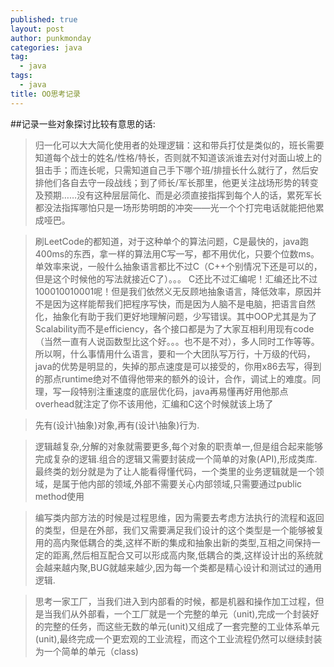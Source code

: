 ```yaml
---
published: true
layout: post
author: punkmonday
categories: java
tag: 
  - java
tags: 
  - java
title: OO思考记录
---
```






##记录一些对象探讨比较有意思的话:

> 归一化可以大大简化使用者的处理逻辑：这和带兵打仗是类似的，班长需要知道每个战士的姓名/性格/特长，否则就不知道该派谁去对付对面山坡上的狙击手；而连长呢，只需知道自己手下哪个班/排擅长什么就行了，然后安排他们各自去守一段战线；到了师长/军长那里，他更关注战场形势的转变及预期……没有这种层层简化、而是必须直接指挥到每个人的话，累死军长都没法指挥哪怕只是一场形势明朗的冲突——光一个个打完电话就能把他累成哑巴。

> 刷LeetCode的都知道，对于这种单个的算法问题，C是最快的，java跑400ms的东西，拿一样的算法用C写一写，都不用优化，只要个位数ms。单效率来说，一般什么抽象语言都比不过C（C++个别情况下还是可以的，但是这个时候他的写法就接近C了）。。。 C还比不过汇编呢！汇编还比不过100010010001呢！但是我们依然义无反顾地抽象语言，降低效率，原因并不是因为这样能帮我们把程序写快，而是因为人脑不是电脑，把语言自然化，抽象化有助于我们更好地理解问题，少写错误。其中OOP尤其是为了Scalability而不是efficiency，各个接口都是为了大家互相利用现有code（当然一直有人说函数型比这个好。。。也不是不对），多人同时工作等等。 所以啊，什么事情用什么语言，要和一个大团队写万行，十万级的代码，java的优势是明显的，失掉的那点速度是可以接受的，你用x86去写，得到的那点runtime绝对不值得他带来的额外的设计，合作，调试上的难度。同理，写一段特别注重速度的底层优化码，java再易懂再好用他那点overhead就注定了你不该用他，汇编和C这个时候就该上场了


> 先有(设计\抽象)对象,再有(设计\抽象)行为.

> 逻辑越复杂,分解的对象就需要更多,每个对象的职责单一,但是组合起来能够完成复杂的逻辑.组合的逻辑又需要封装成一个简单的对象(API),形成类库.最终类的划分就是为了让人能看得懂代码，一个类里的业务逻辑就是一个领域，是属于他内部的领域,外部不需要关心内部领域,只需要通过public method使用

> 编写类内部方法的时候是过程思维，因为需要去考虑方法执行的流程和返回的类型，但是在外部，我们又需要满足我们设计的这个类型是一个能够被复用的高内聚低耦合的类,这样不断的集成和抽象出新的类型,互相之间保持一定的距离,然后相互配合又可以形成高内聚,低耦合的类,这样设计出的系统就会越来越内聚,BUG就越来越少,因为每一个类都是精心设计和测试过的通用逻辑.

>思考一家工厂，当我们进入到内部看的时候，都是机器和操作加工过程，但是当我们从外部看，一个工厂就是一个完整的单元（unit),完成一个封装好的完整的任务，而这些无数的单元(unit)又组成了一套完整的工业体系单元(unit),最终完成一个更宏观的工业流程，而这个工业流程仍然可以继续封装为一个简单的单元（class)
